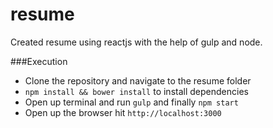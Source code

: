 # resume
Created resume using reactjs with the help of gulp and node.

###Execution
* Clone the repository and navigate to the resume folder 
* ```npm install && bower install``` to install dependencies
* Open up terminal and run ```gulp``` and finally ```npm start```
* Open up the browser hit ```http://localhost:3000```
